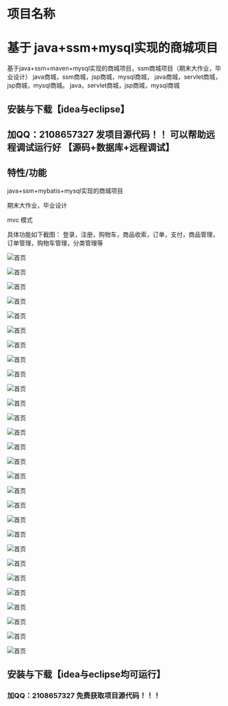 # 项目名称
# 基于 java+ssm+mysql实现的商城项目
基于java+ssm+maven+mysql实现的商城项目，ssm商城项目（期末大作业，毕业设计） java商城，ssm商城，jsp商城，mysql商城， java商城，servlet商城，jsp商城，mysql商城。 java，servlet商城，jsp商城，mysql商城

## 安装与下载【idea与eclipse】
## 加QQ：2108657327 发项目源代码！！ 可以帮助远程调试运行好 【源码+数据库+远程调试】

## 特性/功能

java+ssm+mybatis+mysql实现的商城项目

期末大作业，毕业设计

mvc 模式   

具体功能如下截图：
  登录，注册，购物车，商品收索，订单，支付，商品管理，订单管理，购物车管理，分类管理等
  
![首页](./源码/截图/1.png)

![首页](./源码/截图/2.png)

![首页](./源码/截图/3.png)

![首页](./源码/截图/4.png)

![首页](./源码/截图/5.png)

![首页](./源码/截图/6.png)

![首页](./源码/截图/7.png)

![首页](./源码/截图/8.png)

![首页](./源码/截图/9.png)

![首页](./源码/截图/10.png)

![首页](./源码/截图/11.png)

![首页](./源码/截图/12.png)

![首页](./源码/截图/13.png)

![首页](./源码/截图/14.png)

![首页](./源码/截图/21.png)

![首页](./源码/截图/22.png)

![首页](./源码/截图/23.png)

![首页](./源码/截图/24.png)

![首页](./源码/截图/25.png)

![首页](./源码/截图/26.png)

![首页](./源码/截图/27.png)

![首页](./源码/截图/28.png)

![首页](./源码/截图/29.png)

![首页](./源码/截图/30.png)

![首页](./源码/截图/31.png)

![首页](./源码/截图/32.png)

![首页](./源码/截图/41.png)

![首页](./源码/截图/51.png)


## 安装与下载【idea与eclipse均可运行】
### 加QQ：2108657327 免费获取项目源代码！！！ 
